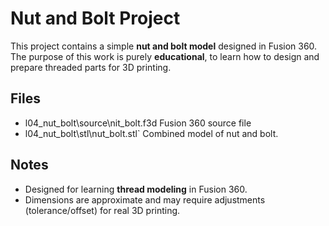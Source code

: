 # Nut and Bolt Project

This project contains a simple **nut and bolt model** designed in Fusion 360.  
The purpose of this work is purely **educational**, to learn how to design and prepare threaded parts for 3D printing.

## Files
- l04_nut_bolt\source\nit_bolt.f3d  Fusion 360 source file 
- l04_nut_bolt\stl\nut_bolt.stl`  Combined model of nut and bolt.

## Notes
- Designed for learning **thread modeling** in Fusion 360.  
- Dimensions are approximate and may require adjustments (tolerance/offset) for real 3D printing.  


